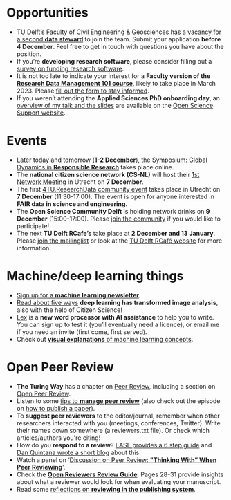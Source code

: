 
# Opportunities
* TU Delft’s Faculty of Civil Engineering & Geosciences has a [vacancy for a second **data steward**](https://www.academictransfer.com/en/320083/data-steward/) to join the team. Submit your application **before 4 December**. 
Feel free to get in touch with questions you have about the position.
* If you’re **developing research software**, please consider filling out a [survey on funding research software](https://docs.google.com/forms/d/e/1FAIpQLSf9D36bNthRSOrhljWNfEyYz56u2rIM9RzhuMMx87UL4_V7Bg/viewform).
* It is not too late to indicate your interest for a **Faculty version of the [Research Data Management 101 course](https://intranet.tudelft.nl/-/r4.a1-research-data-management-101)**, likely to take place in March 2023. 
Please [fill out the form to stay informed](https://forms.office.com/r/PLm9TMBGGk).
* If you weren’t attending the **Applied Sciences PhD onboarding day**, an [overview of my talk and the slides](https://estherplomp.github.io/TNW-OS-support/posts/PhD-onboarding/) are available on the [Open Science Support website](https://estherplomp.github.io/TNW-OS-support/). 

# Events
*	Later today and tomorrow (**1-2 December**), the [Symposium: Global Dynamics in **Responsible Research**](https://symposium.einsteinfoundation.de) takes place online.
*	The **national citizen science network (CS-NL)** will host their [1st Network Meeting](https://www.eventbrite.nl/e/tickets-cs-nl-netwerk-meeting-441459295637) in Utrecht on **7 December**.
*	The first [4TU.ResearchData community event](https://community.data.4tu.nl/2022/10/13/fair-data-in-science-and-engineering/) takes place in Utrecht on **7 December** (11:30-17:00). 
The event is open for anyone interested in **FAIR data in science and engineering**.
*	The **Open Science Community Delft** is holding network drinks on **9 December** (15:00-17:00). 
Please [join the community](https://osc-delft.github.io/join) if you would like to participate!
*	The next **TU Delft RCafe’s** take place at **2 December and 13 January**. 
Please [join the mailinglist](https://c.spotler.com/ct/m7/k1/N8Z4e19vGcZGN2mE3VcMXfDMXZoWzWbiRLJZ2JUjp5kjHNFzI5QbCaHn2bZuk-sa/bWDAUgBpGub4uVH) or look at the [TU Delft RCafé website](https://delft-rcafe.github.io/home/Index.html) for more information. 

# Machine/deep learning things
* [Sign up for a **machine learning newsletter**](https://www.getrevue.co/profile/jesperdramsch).
*	[Read about five ways](https://www.nature.com/articles/d41586-022-02964-6) **deep learning has transformed image analysis**, also with the help of Citizen Science!
*	[Lex](https://lex.page) is a **new word processor with AI assistance** to help you to write. 
You can sign up to test it (you’ll eventually need a licence), or email me if you need an invite (first come, first served). 
*	Check out [**visual explanations** of machine learning concepts](https://mlu-explain.github.io/).

# Open Peer Review
* **The Turing Way** has a chapter on [Peer Review](https://the-turing-way.netlify.app/communication/peer-review.html), including a section on [Open Peer Review](https://the-turing-way.netlify.app/communication/peer-review/peer-review-open.html).
* Listen to some [tips to **manage peer review**](https://www.nature.com/articles/d41586-020-00381-1) (also check out the episode on [how to publish a paper](https://www.nature.com/articles/d41586-020-00292-1)).
* To **suggest peer reviewers** to the editor/journal, remember when other researchers interacted with you (meetings, conferences, Twitter). 
Write their names down somewhere (a reviewers.txt file). 
Or check which articles/authors you're citing!
* How do you **respond to a review**? 
[EASE provides a 6 step guide](https://ease.org.uk/communities/peer-review-committee/peer-review-toolkit/how-to-respond-to-reviewers-comments/) and [Dan Quintana wrote a short blog](https://www.dsquintana.blog/reviewer-response/) about this.
* Watch a panel on ‘[Discussion on Peer Review: **"Thinking With” When Peer Reviewing**](https://www.youtube.com/watch?v=4iYMeWA-IGo&t=2680s)’.
* Check the [**Open Reviewers Review Guide**](https://doi.org/10.5281/zenodo.5484087). 
Pages 28-31 provide insights about what a reviewer would look for when evaluating your manuscript.
* Read some [reflections on **reviewing in the publishing system**](http://neural-reckoning.org/reviewing.html).



